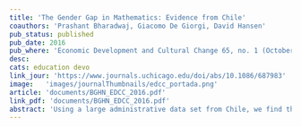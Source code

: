 ```yaml
---
title: 'The Gender Gap in Mathematics: Evidence from Chile'
coauthors: 'Prashant Bharadwaj, Giacomo De Giorgi, David Hansen'
pub_status: published
pub_date: 2016
pub_where: 'Economic Development and Cultural Change 65, no. 1 (October 2016): 141-166'
desc:
cats: education devo
link_jour: 'https://www.journals.uchicago.edu/doi/abs/10.1086/687983'
image:   'images/journalThumbnails/edcc_portada.png'
article: 'documents/BGHN_EDCC_2016.pdf'
link_pdf: 'documents/BGHN_EDCC_2016.pdf'
abstract: 'Using a large administrative data set from Chile, we find that on average boys perform better than girls in math. In this article, we document several features of boys versus girls’ relative performance in math. First, we note that the gender gap appears to increase with age (doubles between fourth grade and eighth grade). Second, we test whether commonly proposed explanations such as parental background and investments, unobserved ability, and classroom environment (including teacher gender) help explain a substantial portion of the gap. While none of these explanations help in explaining a large portion of the gender gap, we show that boys and girls differ significantly in perceptions about their own ability in math. Conditional on math scores, compared to boys, girls are much more likely to state that they dislike math or find math difficult. We highlight differences in self-assessed ability as areas for future research that might lead to a better understanding of the gender gap in math.'
---
```

